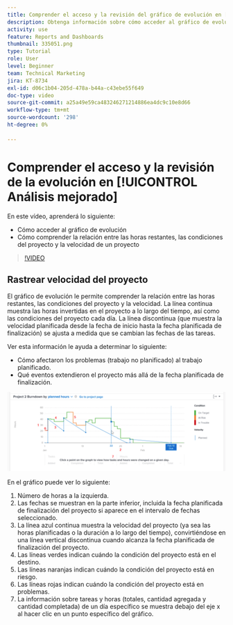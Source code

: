 ```yaml
---
title: Comprender el acceso y la revisión del gráfico de evolución en [!UICONTROL Análisis mejorado]
description: Obtenga información sobre cómo acceder al gráfico de evolución y comprenda la relación entre las horas restantes, las condiciones del proyecto y la velocidad del proyecto en Workfront.
activity: use
feature: Reports and Dashboards
thumbnail: 335051.png
type: Tutorial
role: User
level: Beginner
team: Technical Marketing
jira: KT-8734
exl-id: d06c1b04-205d-478a-b44a-c43ebe55f649
doc-type: video
source-git-commit: a25a49e59ca483246271214886ea4dc9c10e8d66
workflow-type: tm+mt
source-wordcount: '298'
ht-degree: 0%

---
```


# Comprender el acceso y la revisión de la evolución en [!UICONTROL Análisis mejorado]

En este vídeo, aprenderá lo siguiente:

* Cómo acceder al gráfico de evolución
* Cómo comprender la relación entre las horas restantes, las condiciones del proyecto y la velocidad de un proyecto

>[!VIDEO](https://video.tv.adobe.com/v/335051/?quality=12&learn=on)

## Rastrear velocidad del proyecto

El gráfico de evolución le permite comprender la relación entre las horas restantes, las condiciones del proyecto y la velocidad. La línea continua muestra las horas invertidas en el proyecto a lo largo del tiempo, así como las condiciones del proyecto cada día. La línea discontinua (que muestra la velocidad planificada desde la fecha de inicio hasta la fecha planificada de finalización) se ajusta a medida que se cambian las fechas de las tareas.

Ver esta información le ayuda a determinar lo siguiente:

* Cómo afectaron los problemas (trabajo no planificado) al trabajo planificado.
* Qué eventos extendieron el proyecto más allá de la fecha planificada de finalización.

![Imagen que muestra un gráfico de evolución con números en las áreas descritas en las viñetas siguientes](assets/section-2-9.png)

En el gráfico puede ver lo siguiente:

1. Número de horas a la izquierda.
1. Las fechas se muestran en la parte inferior, incluida la fecha planificada de finalización del proyecto si aparece en el intervalo de fechas seleccionado.
1. La línea azul continua muestra la velocidad del proyecto (ya sea las horas planificadas o la duración a lo largo del tiempo), convirtiéndose en una línea vertical discontinua cuando alcanza la fecha planificada de finalización del proyecto.
1. Las líneas verdes indican cuándo la condición del proyecto está en el destino.
1. Las líneas naranjas indican cuándo la condición del proyecto está en riesgo.
1. Las líneas rojas indican cuándo la condición del proyecto está en problemas.
1. La información sobre tareas y horas (totales, cantidad agregada y cantidad completada) de un día específico se muestra debajo del eje x al hacer clic en un punto específico del gráfico.
